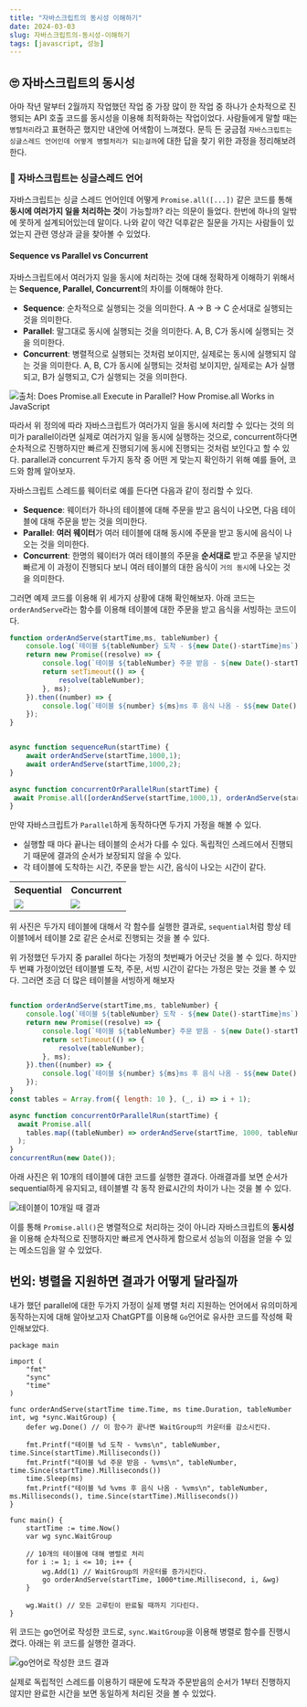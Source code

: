 ```yaml
---
title: "자바스크립트의 동시성 이해하기"
date: 2024-03-03
slug: 자바스크립트의-동시성-이해하기
tags: [javascript, 성능]
---
```


## 🙄 자바스크립트의 동시성
아마 작년 말부터 2월까지 작업했던 작업 중 가장 많이 한 작업 중 하나가 순차적으로 진행되는 API 호출 코드를 동시성을 이용해 최적화하는 작업이었다. 
사람들에게 말할 때는 `병렬처리`라고 표현하곤 했지만 내안에 어색함이 느껴졌다. 문득 든 궁금점 `자바스크립트는 싱글스레드 언어인데 어떻게 병렬처리가 되는걸까`에 대한 답을 찾기 위한 과정을 정리해보려 한다.

### 🤔 자바스크립트는 싱글스레드 언어
자바스크립트는 싱글 스레드 언어인데 어떻게 `Promise.all([...])` 같은 코드를 통해 **동시에 여러가지 일을 처리하는 것**이 가능할까? 라는 의문이 들었다. 한번에 하나의 일밖에 못하게 설계되어있는데 말이다. 나와 같이 약간 덕후같은 질문을 가지는 사람들이 있었는지 관련 영상과 글을 찾아볼 수 있었다.

#### Sequence vs Parallel vs Concurrent
자바스크립트에서 여러가지 일을 동시에 처리하는 것에 대해 정확하게 이해하기 위해서는 **Sequence, Parallel, Concurrent**의 차이를 이해해야 한다.

- **Sequence**: 순차적으로 실행되는 것을 의미한다. A -> B -> C 순서대로 실행되는 것을 의미한다.
- **Parallel**: 말그대로 동시에 실행되는 것을 의미한다. A, B, C가 동시에 실행되는 것을 의미한다.
- **Concurrent**: 병렬적으로 실행되는 것처럼 보이지만, 실제로는 동시에 실행되지 않는 것을 의미한다. A, B, C가 동시에 실행되는 것처럼 보이지만, 실제로는 A가 실행되고, B가 실행되고, C가 실행되는 것을 의미한다.

![출처: [Does Promise.all Execute in Parallel? How Promise.all Works in JavaScript](https://javascript.plainenglish.io/does-promise-all-execute-in-parallel-how-promise-all-works-in-javascript-fffc2e8d455d)](sequential-concurrent-parallel.png)

따라서 위 정의에 따라 자바스크립트가 여러가지 일을 동시에 처리할 수 있다는 것의 의미가 parallel이라면 실제로 여러가지 일을 동시에 실행하는 것으로, concurrent하다면 순차적으로 진행하지만 빠르게 진행되기에 동시에 진행되는 것처럼 보인다고 할 수 있다. parallel과 concurrent 두가지 동작 중 어떤 게 맞는지 확인하기 위해 예를 들어, 코드와 함께 알아보자.

자바스크립트 스레드를 웨이터로 예를 든다면 다음과 같이 정리할 수 있다.
- **Sequence**: 웨이터가 하나의 테이블에 대해 주문을 받고 음식이 나오면, 다음 테이블에 대해 주문을 받는 것을 의미한다.
- **Parallel**: **여러 웨이터**가 여러 테이블에 대해 동시에 주문을 받고 동시에 음식이 나오는 것을 의미한다.
- **Concurrent**: 한명의 웨이터가 여러 테이블의 주문을 **순서대로** 받고 주문을 넣지만 빠르게 이 과정이 진행되다 보니 여러 테이블의 대한 음식이 `거의 동시`에 나오는 것을 의미한다.

그러면 예제 코드를 이용해 위 세가지 상황에 대해 확인해보자. 아래 코드는 `orderAndServe`라는 함수를 이용해 테이블에 대한 주문을 받고 음식을 서빙하는 코드이다.

```javascript
function orderAndServe(startTime,ms, tableNumber) {
    console.log(`테이블 ${tableNumber} 도착 - ${new Date()-startTime}ms`);
    return new Promise((resolve) => {
        console.log(`테이블 ${tableNumber} 주문 받음 - ${new Date()-startTime}ms`);
        return setTimeout(() => {
            resolve(tableNumber);
        }, ms);
    }).then((number) => {
        console.log(`테이블 ${number} ${ms}ms 후 음식 나옴 - $${new Date()-startTime}ms`);
    });
}


async function sequenceRun(startTime) {
    await orderAndServe(startTime,1000,1);
    await orderAndServe(startTime,1000,2);
}

async function concurrentOrParallelRun(startTime) {
 await Promise.all([orderAndServe(startTime,1000,1), orderAndServe(startTime,1000,2)]);
}
```
만약 자바스크립트가 `Parallel`하게 동작하다면 두가지 가정을 해볼 수 있다.
- 실행할 때 마다 끝나는 테이블의 순서가 다를 수 있다. 독립적인 스레드에서 진행되기 때문에 결과의 순서가 보장되지 않을 수 있다.
- 각 테이블에 도착하는 시간, 주문을 받는 시간, 음식이 나오는 시간이 같다.


<table>
    <tr>
        <th>Sequential</th>
        <th>Concurrent</th>
     </tr>
  <tr>
    <td><img src="sequential.png"></td>
    <td><img src="concurrent.png" ></td>
   </tr>
  </tr>
</table>

위 사진은 두가지 테이블에 대해서 각 함수를 실행한 결과로, `sequential`처럼 항상 테이블1에서 테이블 2로 같은 순서로 진행되는 것을 볼 수 있다.

위 가정했던 두가지 중 parallel 하다는 가정의 첫번째가 어긋난 것을 볼 수 있다. 하지만 두 번쨰 가정이었던 테이블별 도착, 주문, 서빙 시간이 같다는 가정은 맞는 것을 볼 수 있다.
그러면 조금 더 많은 테이블을 서빙하게 해보자

```javascript

function orderAndServe(startTime,ms, tableNumber) {
    console.log(`테이블 ${tableNumber} 도착 - ${new Date()-startTime}ms`);
    return new Promise((resolve) => {
        console.log(`테이블 ${tableNumber} 주문 받음 - ${new Date()-startTime}ms`);
        return setTimeout(() => {
            resolve(tableNumber);
        }, ms);
    }).then((number) => {
        console.log(`테이블 ${number} ${ms}ms 후 음식 나옴 - $${new Date()-startTime}ms`);
    });
}
const tables = Array.from({ length: 10 }, (_, i) => i + 1);

async function concurrentOrParallelRun(startTime) {
  await Promise.all(
    tables.map((tableNumber) => orderAndServe(startTime, 1000, tableNumber)),
  );
}
concurrentRun(new Date());
```

아래 사진은 위 10개의 테이블에 대한 코드를 실행한 결과다. 아래결과를 보면 순서가 sequential하게 유지되고, 테이블별 각 동작 완료시간의 차이가 나는 것을 볼 수 있다.

![테이블이 10개일 때 결과](moretable.png)

이를 통해 `Promise.all()`은 병렬적으로 처리하는 것이 아니라 자바스크립트의 **동시성**을 이용해 순차적으로 진행하지만 빠르게 연사하게 함으로서 성능의 이점을 얻을 수 있는 메소드임을 알 수 있었다.


## 번외: 병렬을 지원하면 결과가 어떻게 달라질까
내가 했던 parallel에 대한 두가지 가정이 실제 병렬 처리 지원하는 언어에서 유의미하게 동작하는지에 대해 알아보고자 ChatGPT를 이용해 `Go`언어로 유사한 코드를 작성해 확인해보았다.

```
package main

import (
	"fmt"
	"sync"
	"time"
)

func orderAndServe(startTime time.Time, ms time.Duration, tableNumber int, wg *sync.WaitGroup) {
	defer wg.Done() // 이 함수가 끝나면 WaitGroup의 카운터를 감소시킨다.

	fmt.Printf("테이블 %d 도착 - %vms\n", tableNumber, time.Since(startTime).Milliseconds())
	fmt.Printf("테이블 %d 주문 받음 - %vms\n", tableNumber, time.Since(startTime).Milliseconds())
	time.Sleep(ms)
	fmt.Printf("테이블 %d %vms 후 음식 나옴 - %vms\n", tableNumber, ms.Milliseconds(), time.Since(startTime).Milliseconds())
}

func main() {
	startTime := time.Now()
	var wg sync.WaitGroup

	// 10개의 테이블에 대해 병렬로 처리
	for i := 1; i <= 10; i++ {
		wg.Add(1) // WaitGroup의 카운터를 증가시킨다.
		go orderAndServe(startTime, 1000*time.Millisecond, i, &wg)
	}

	wg.Wait() // 모든 고루틴이 완료될 때까지 기다린다.
}
```
위 코드는 go언어로 작성한 코드로, `sync.WaitGroup`을 이용해 병렬로 함수를 진행시켰다. 아래는 위 코드를 실행한 결과다.

![go언어로 작성한 코드 결과](goresult.png)

실제로 독립적인 스레드를 이용하기 때문에 도착과 주문받음의 순서가 1부터 진행하지 않지만 완료한 시간을 보면 동일하게 처리된 것을 볼 수 있었다.
